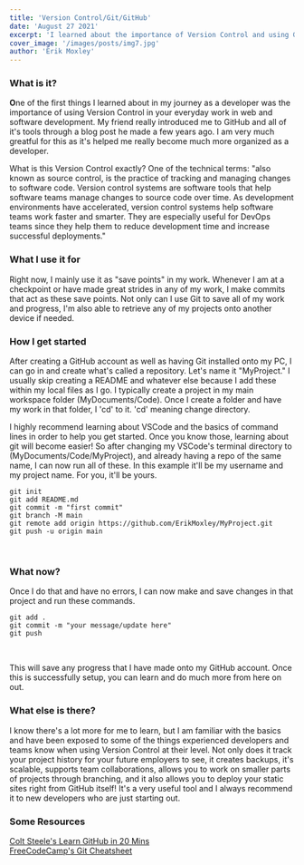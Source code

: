```yaml
---
title: 'Version Control/Git/GitHub'
date: 'August 27 2021'
excerpt: 'I learned about the importance of Version Control and using GitHub to make my life as a developer much easier...'
cover_image: '/images/posts/img7.jpg'
author: 'Erik Moxley'
---
```


<h3>What is it?</h3>

<strong>O</strong>ne of the first things I learned about in my journey as a developer was the importance of using Version Control in your everyday work in web and software development. My friend really introduced me to GitHub and all of it's tools through a blog post he made a few years ago. I am very much greatful for this as it's helped me really become much more organized as a developer.

What is this Version Control exactly? One of the technical terms: "also known as source control, is the practice of tracking and managing changes to software code. Version control systems are software tools that help software teams manage changes to source code over time. As development environments have accelerated, version control systems help software teams work faster and smarter. They are especially useful for DevOps teams since they help them to reduce development time and increase successful deployments."

<h3>What I use it for</h3>

Right now, I mainly use it as "save points" in my work. Whenever I am at a checkpoint or have made great strides in any of my work, I make commits that act as these save points. Not only can I use Git to save all of my work and progress, I'm also able to retrieve any of my projects onto another device if needed.

<h3>How I get started</h3>

After creating a GitHub account as well as having Git installed onto my PC, I can go in and create what's called a repository. Let's name it "MyProject." I usually skip creating a README and whatever else because I add these within my local files as I go. I typically create a project in my main workspace folder (MyDocuments/Code). Once I create a folder and have my work in that folder, I 'cd' to it. 'cd' meaning change directory. 

I highly recommend learning about VSCode and the basics of command lines in order to help you get started. Once you know those, learning about git will become easier! So after changing my VSCode's terminal directory to (MyDocuments/Code/MyProject), and already having a repo of the same name, I can now run all of these. In this example it'll be my username and my project name. For you, it'll be yours.

```
git init
git add README.md
git commit -m "first commit"
git branch -M main
git remote add origin https://github.com/ErikMoxley/MyProject.git
git push -u origin main
```
<br>
<h3>What now?</h3>
<p>
Once I do that and have no errors, I can now make and save changes in that project and run these commands.</p>

```
git add .
git commit -m "your message/update here"
git push
```

<br>
<p>This will save any progress that I have made onto my GitHub account. Once this is successfully setup, you can learn and do much more from here on out.</p>

<h3>What else is there?</h3>
<p>I know there's a lot more for me to learn, but I am familiar with the basics and have been exposed to some of the things experienced developers and teams know when using Version Control at their level. Not only does it track your project history for your future employers to see, it creates backups, it's scalable, supports team collaborations, allows you to work on smaller parts of projects through branching, and it also allows you to deploy your static sites right from GitHub itself! It's a very useful tool and I always recommend it to new developers who are just starting out.</p>

<h3>Some Resources</h3>

<a href="https://www.youtube.com/watch?v=nhNq2kIvi9s" target="_blank">Colt Steele's Learn GitHub in 20 Mins</a>
<br>
<a href="https://www.freecodecamp.org/news/git-cheat-sheet/" target="_blank">FreeCodeCamp's Git Cheatsheet</a>
<br>